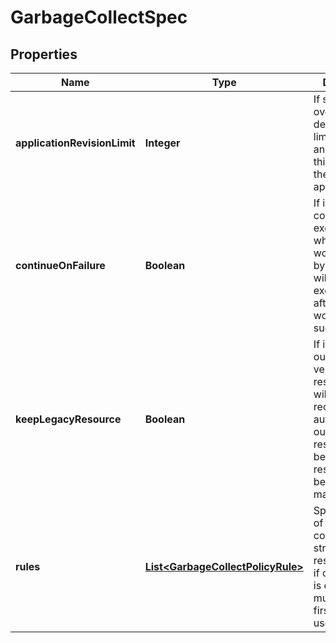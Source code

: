 

# GarbageCollectSpec


## Properties

| Name | Type | Description | Notes |
|------------ | ------------- | ------------- | -------------|
|**applicationRevisionLimit** | **Integer** | If set, it will override the default revision limit number and customize this number for the current application |  [optional] |
|**continueOnFailure** | **Boolean** | If is set, continue to execute gc when the workflow fails, by default gc will be executed only after the workflow succeeds |  |
|**keepLegacyResource** | **Boolean** | If is set, outdated versioned resourcetracker will not be recycled automatically, outdated resources will be kept until resourcetracker be deleted manually |  |
|**rules** | [**List&lt;GarbageCollectPolicyRule&gt;**](GarbageCollectPolicyRule.md) | Specify the list of rules to control gc strategy at resource level, if one resource is controlled by multiple rules, first rule will be used |  [optional] |



